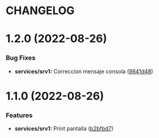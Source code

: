 # CHANGELOG

# 1.2.0 (2022-08-26)


### Bug Fixes

* **services/srv1:** Correccion mensaje consola ([9841d48](https://github.com/furthz/probando1/commit/9841d487b8e339b44a9a166c4e7c33d8bcb602f8))



# 1.1.0 (2022-08-26)


### Features

* **services/srv1:** Print pantalla ([b2bfbd7](https://github.com/furthz/probando1/commit/b2bfbd74cc23ab84edb53e05349e8ca90a45a7f6))



